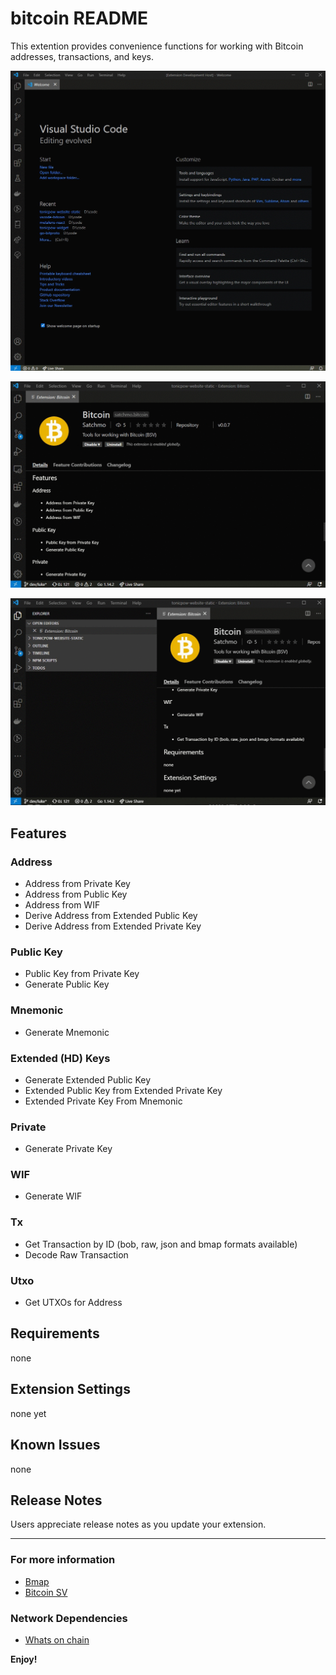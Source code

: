 # bitcoin README

This extention provides convenience functions for working with Bitcoin addresses, transactions, and keys.

![](./images/decode_raw_tx.gif)

![](./images/address_from_private_key.gif)

![](./images/bmap_from_txid.gif)

## Features

### Address

- Address from Private Key
- Address from Public Key
- Address from WIF
- Derive Address from Extended Public Key
- Derive Address from Extended Private Key

### Public Key

- Public Key from Private Key
- Generate Public Key

### Mnemonic

- Generate Mnemonic

### Extended (HD) Keys

- Generate Extended Public Key
- Extended Public Key from Extended Private Key
- Extended Private Key From Mnemonic

### Private

- Generate Private Key

### WIF

- Generate WIF

### Tx

- Get Transaction by ID (bob, raw, json and bmap formats available)
- Decode Raw Transaction

### Utxo

- Get UTXOs for Address

## Requirements

none

## Extension Settings

none yet

## Known Issues

none

## Release Notes

Users appreciate release notes as you update your extension.

---

### For more information

- [Bmap](http://bmapjs.com)
- [Bitcoin SV](https://bitcoinsv.com/)

### Network Dependencies

- [Whats on chain](https://whatsonchain.com)

**Enjoy!**
